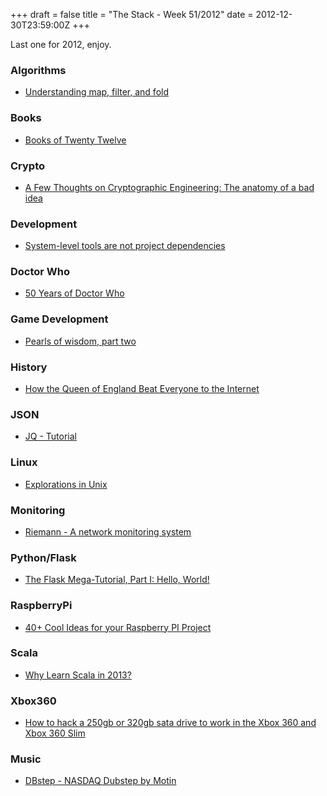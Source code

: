 +++
draft = false
title = "The Stack - Week 51/2012"
date = 2012-12-30T23:59:00Z
+++



Last one for 2012, enjoy.


### Algorithms

 - [Understanding map, filter, and fold][understandingmapfilterandfold]

[understandingmapfilterandfold]: http://www.dev.gd/20121224-understanding-map-filter-and-fold.html


### Books

 - [Books of Twenty Twelve][booksoftwentytwelvetechnologyasifpeoplemattered]

[booksoftwentytwelvetechnologyasifpeoplemattered]: http://blog.russolsen.com/2012/12/books-of-twenty-twelve/


### Crypto

 - [A Few Thoughts on Cryptographic Engineering: The anatomy of a bad idea][afewthoughtsoncryptographicengineeringtheanatomyofabadidea]

[afewthoughtsoncryptographicengineeringtheanatomyofabadidea]: http://blog.cryptographyengineering.com/2012/12/the-anatomy-of-bad-idea.html


### Development

 - [System-level tools are not project dependencies][systemleveltoolsarenotprojectdependencies]

[systemleveltoolsarenotprojectdependencies]: http://sloblog.io/qMu7wqCyNv8


### Doctor Who

 - [50 Years of Doctor Who][50yearsofdoctorwhothesecurityskeptic]

[50yearsofdoctorwhothesecurityskeptic]: http://securityskeptic.typepad.com/the-security-skeptic/2012/12/50-years-of-doctor-who-.html


### Game Development

 - [Pearls of wisdom, part two][pearlsofwisdomparttwomikeducker]

[pearlsofwisdomparttwomikeducker]: http://mikeducker.wordpress.com/2012/12/29/pearl-necklaces-of-wisdom-part-1/


### History

 - [How the Queen of England Beat Everyone to the Internet][howthequeenofenglandbeateveryonetotheinternetwiredenterprisewiredcom]

[howthequeenofenglandbeateveryonetotheinternetwiredenterprisewiredcom]: http://www.wired.com/wiredenterprise/2012/12/queen-and-the-internet/


### JSON

 - [JQ - Tutorial][jqtutorial]

[jqtutorial]: http://stedolan.github.com/jq/tutorial/


### Linux

 - [Explorations in Unix][explorationsinunix]

[explorationsinunix]: http://www.drbunsen.org/explorations-in-unix.html


### Monitoring

 - [Riemann - A network monitoring system][riemannanetworkmonitoringsystem]

[riemannanetworkmonitoringsystem]: http://aphyr.github.com/riemann/


### Python/Flask

 - [The Flask Mega-Tutorial, Part I: Hello, World!][theflaskmegatutorialpartihelloworldmiguelgrinbergcom]

[theflaskmegatutorialpartihelloworldmiguelgrinbergcom]: http://blog.miguelgrinberg.com/post/the-flask-mega-tutorial-part-i-hello-world


### RaspberryPi

 - [40+ Cool Ideas for your Raspberry PI Project][40coolideasforyourraspberrypiprojectpingbin]

[40coolideasforyourraspberrypiprojectpingbin]: http://pingbin.com/2012/12/30-cool-ideas-raspberry-pi-project/#


### Scala

 - [Why Learn Scala in 2013?][whylearnscalain2013]

[whylearnscalain2013]: http://news.ycombinator.com/item?id=4980982


### Xbox360

 - [How to hack a 250gb or 320gb sata drive to work in the Xbox 360 and Xbox 360 Slim][howtohacka250gbor320gbsatadrivetoworkinthexbox360andxbox360slim]

[howtohacka250gbor320gbsatadrivetoworkinthexbox360andxbox360slim]: http://digiex.net/guides-reviews/console-guides/xbox-360-guides/3152-how-hack-250gb-320gb-sata-drive-work-xbox-360-xbox-360-slim.html


### Music

 - [DBstep - NASDAQ Dubstep by Motin][dbstepnasdaqdubstepbymotin]

[dbstepnasdaqdubstepbymotin]: https://soundcloud.com/motin/dbstep-nasdaq-dubstep
